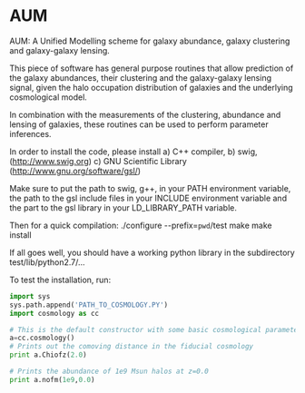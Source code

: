 AUM
===

AUM: A Unified Modelling scheme for galaxy abundance, galaxy clustering and
galaxy-galaxy lensing.


This piece of software has general purpose routines that allow prediction of
the galaxy abundances, their clustering and the galaxy-galaxy lensing signal, given the halo occupation distribution of galaxies and the underlying cosmological model. 

In combination with the measurements of the clustering, abundance and lensing
of galaxies, these routines can be used to perform parameter inferences.

In order to install the code, please install 
a) C++ compiler, 
b) swig, (http://www.swig.org)
c) GNU Scientific Library (http://www.gnu.org/software/gsl/)

Make sure to put the path to swig, g++, in your PATH environment variable, the
path to the gsl include files in your INCLUDE environment variable and the part
to the gsl library in your LD_LIBRARY_PATH variable.

Then for a quick compilation:
./configure --prefix=`pwd`/test
make 
make install

If all goes well, you should have a working python library in the subdirectory
test/lib/python2.7/...

To test the installation, run:

```python
import sys
sys.path.append('PATH_TO_COSMOLOGY.PY')
import cosmology as cc

# This is the default constructor with some basic cosmological parameters
a=cc.cosmology()
# Prints out the comoving distance in the fiducial cosmology
print a.Chiofz(2.0)

# Prints the abundance of 1e9 Msun halos at z=0.0
print a.nofm(1e9,0.0)
```

